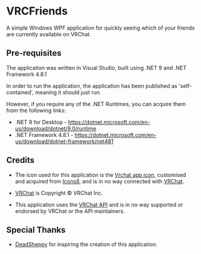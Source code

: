 # VRCFriends
A simple Windows WPF application for quickly seeing which of your friends are currently available on VRChat.

## Pre-requisites
The application was written in Visual Studio, built using .NET 9 and .NET Framework 4.8.1

In order to run the application, the application has been published as 'self-contained', meaning it should just run.

However, if you require any of the .NET Runtimes, you can acquire them from the following links:
* .NET 9 for Desktop - https://dotnet.microsoft.com/en-us/download/dotnet/9.0/runtime
* .NET Framework 4.8.1 - https://dotnet.microsoft.com/en-us/download/dotnet-framework/net481

## Credits
* The icon used for this application is the [Vrchat app icon](https://icons8.com/icon/l3l1gzizJLqM/vrchat), customised and acquired from [Icons8](https://icons8.com), and is in no way connected with [VRChat](https://hello.vrchat.com).

* [VRChat](https://hello.vrchat.com) is Copyright &copy; VRChat Inc.

* This application uses the [VRChat API](https://vrchatapi.github.io/) and is in no way supported or endorsed by VRChat or the API maintainers.

## Special Thanks
* [DeadSheppy](https://twitch.tv/DeadSheppy) for inspiring the creation of this application.
